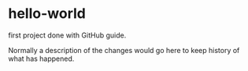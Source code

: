 # hello-world
first project done with GitHub guide.

Normally a description of the changes would go here to keep history of what has happened.

